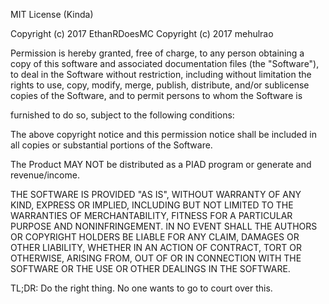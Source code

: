 MIT License
(Kinda)

Copyright (c) 2017 EthanRDoesMC
Copyright (c) 2017 mehulrao

Permission is hereby granted, free of charge, to any person obtaining a copy
of this software and associated documentation files (the "Software"), to deal
in the Software without restriction, including without limitation the rights
to use, copy, modify, merge, publish, distribute, and/or sublicense
copies of the Software, and to permit persons to whom the Software is

furnished to do so, subject to the following conditions:

The above copyright notice and this permission notice shall be included in all
copies or substantial portions of the Software.

The Product MAY NOT be distributed as a PIAD program or generate and revenue/income.

THE SOFTWARE IS PROVIDED "AS IS", WITHOUT WARRANTY OF ANY KIND, EXPRESS OR
IMPLIED, INCLUDING BUT NOT LIMITED TO THE WARRANTIES OF MERCHANTABILITY,
FITNESS FOR A PARTICULAR PURPOSE AND NONINFRINGEMENT. IN NO EVENT SHALL THE
AUTHORS OR COPYRIGHT HOLDERS BE LIABLE FOR ANY CLAIM, DAMAGES OR OTHER
LIABILITY, WHETHER IN AN ACTION OF CONTRACT, TORT OR OTHERWISE, ARISING FROM,
OUT OF OR IN CONNECTION WITH THE SOFTWARE OR THE USE OR OTHER DEALINGS IN THE
SOFTWARE.

TL;DR: Do the right thing. No one wants to go to court over this.
